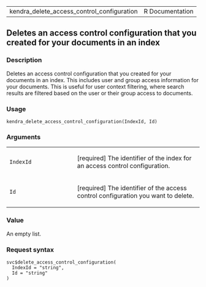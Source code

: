 <table style="width: 100%;">
<tbody>
<tr class="odd">
<td>kendra_delete_access_control_configuration</td>
<td style="text-align: right;">R Documentation</td>
</tr>
</tbody>
</table>

## Deletes an access control configuration that you created for your documents in an index

### Description

Deletes an access control configuration that you created for your
documents in an index. This includes user and group access information
for your documents. This is useful for user context filtering, where
search results are filtered based on the user or their group access to
documents.

### Usage

    kendra_delete_access_control_configuration(IndexId, Id)

### Arguments

<table>
<colgroup>
<col style="width: 35%" />
<col style="width: 65%" />
</colgroup>
<tbody>
<tr class="odd">
<td><code
id="kendra_delete_access_control_configuration_:_IndexId">IndexId</code></td>
<td><p>[required] The identifier of the index for an access control
configuration.</p></td>
</tr>
<tr class="even">
<td><code
id="kendra_delete_access_control_configuration_:_Id">Id</code></td>
<td><p>[required] The identifier of the access control configuration you
want to delete.</p></td>
</tr>
</tbody>
</table>

### Value

An empty list.

### Request syntax

    svc$delete_access_control_configuration(
      IndexId = "string",
      Id = "string"
    )
